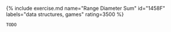 {% include exercise.md name="Range Diameter Sum" id="1458F" labels="data structures, games" rating=3500 %}

```
TODO
```
